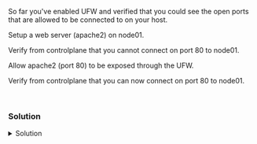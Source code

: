So far you've enabled UFW and verified that you could see the open ports that are allowed to be connected to on your host.

Setup a web server (apache2) on node01.

Verify from controlplane that you cannot connect on port 80 to node01.

Allow apache2 (port 80) to be exposed through the UFW.

Verify from controlplane that you can now connect on port 80 to node01.

<br>

### Solution
<details>
<summary>Solution</summary>
Install the apache2 web server and verify it is running.

```plain
apt -y install apache2
```{{exec}}

```plain
ss -ntulp | grep -i apache2
lsof -i :80
```{{exec}}

Exit back to controlplane and verify that you cannot connect to apache on node01

```plain
exit
```{{exec}}

```plain
timeout 5 curl node01:80
```{{exec}}

Why do you think you were unable to connect?

Connect back to node01 and check your list of apps in UFW

```plain
ssh node01
```{{exec}}

```plain
ufw app list 
```{{exec}}

Is this different than what you saw before? Why do you think that is?

Check for any differences between the apps that were added.

```plain
ufw app info Apache
ufw app info "Apache Full"
ufw app info "Apache Secure"
```{{exec}}

What differences do you see in these? Why might it matter?

Allow apache to be exposed through the firewall

```plain
ufw allow Apache
```{{exec}}

Exit back to controlplane and verify that you can connect to apache on node01

```plain
exit
```{{exec}}

```plain
curl node01:80
timeout 3 curl node01 | grep "Apache2 Ubuntu Default Page"
```{{exec}}

What did you see when it connected?

Was it the default apache web page?

</details>